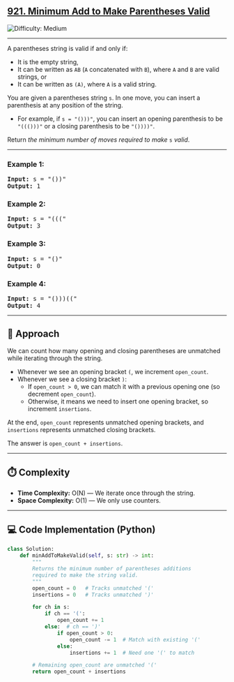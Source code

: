 <h2><a href="https://leetcode.com/problems/minimum-add-to-make-parentheses-valid">921. Minimum Add to Make Parentheses Valid</a></h2>
<img src='https://img.shields.io/badge/Difficulty-Medium-orange' alt='Difficulty: Medium' />

<hr>

<p>A parentheses string is valid if and only if:</p>

<ul>
	<li>It is the empty string,</li>
	<li>It can be written as <code>AB</code> (<code>A</code> concatenated with <code>B</code>), where <code>A</code> and <code>B</code> are valid strings, or</li>
	<li>It can be written as <code>(A)</code>, where <code>A</code> is a valid string.</li>
</ul>

<p>You are given a parentheses string <code>s</code>. In one move, you can insert a parenthesis at any position of the string.</p>

<ul>
	<li>For example, if <code>s = "()))"</code>, you can insert an opening parenthesis to be <code>"((()))"</code> or a closing parenthesis to be <code>"())))"</code>.</li>
</ul>

<p>Return <em>the minimum number of moves required to make </em><code>s</code><em> valid</em>.</p>

<hr>

<h3>Example 1:</h3>

<pre>
<strong>Input:</strong> s = "())"
<strong>Output:</strong> 1
</pre>

<h3>Example 2:</h3>

<pre>
<strong>Input:</strong> s = "((("
<strong>Output:</strong> 3
</pre>

<h3>Example 3:</h3>

<pre>
<strong>Input:</strong> s = "()"
<strong>Output:</strong> 0
</pre>

<h3>Example 4:</h3>

<pre>
<strong>Input:</strong> s = "()))(("
<strong>Output:</strong> 4
</pre>

<hr>

<h2>🧠 Approach</h2>

<p>We can count how many opening and closing parentheses are unmatched while iterating through the string.</p>

<ul>
	<li>Whenever we see an opening bracket <code>(</code>, we increment <code>open_count</code>.</li>
	<li>Whenever we see a closing bracket <code>)</code>:
		<ul>
			<li>If <code>open_count &gt; 0</code>, we can match it with a previous opening one (so decrement <code>open_count</code>).</li>
			<li>Otherwise, it means we need to insert one opening bracket, so increment <code>insertions</code>.</li>
		</ul>
	</li>
</ul>

<p>At the end, <code>open_count</code> represents unmatched opening brackets, and <code>insertions</code> represents unmatched closing brackets.</p>

<p>The answer is <code>open_count + insertions</code>.</p>

<hr>

<h2>⏱️ Complexity</h2>

<ul>
	<li><b>Time Complexity:</b> O(N) — We iterate once through the string.</li>
	<li><b>Space Complexity:</b> O(1) — We only use counters.</li>
</ul>

<hr>

<h2>💻 Code Implementation (Python)</h2>

```python
class Solution:
    def minAddToMakeValid(self, s: str) -> int:
        """
        Returns the minimum number of parentheses additions
        required to make the string valid.
        """
        open_count = 0   # Tracks unmatched '('
        insertions = 0   # Tracks unmatched ')'

        for ch in s:
            if ch == '(':
                open_count += 1
            else:  # ch == ')'
                if open_count > 0:
                    open_count -= 1  # Match with existing '('
                else:
                    insertions += 1  # Need one '(' to match

        # Remaining open_count are unmatched '('
        return open_count + insertions
